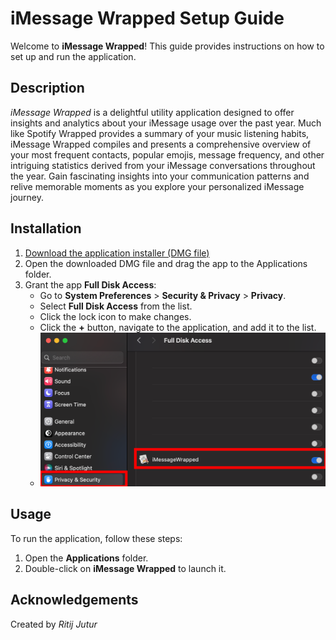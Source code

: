 # iMessage Wrapped Setup Guide

Welcome to **iMessage Wrapped**! This guide provides instructions on how to set up and run the application.

## Description

*iMessage Wrapped* is a delightful utility application designed to offer insights and analytics about your iMessage usage over the past year. Much like Spotify Wrapped provides a summary of your music listening habits, iMessage Wrapped compiles and presents a comprehensive overview of your most frequent contacts, popular emojis, message frequency, and other intriguing statistics derived from your iMessage conversations throughout the year. Gain fascinating insights into your communication patterns and relive memorable moments as you explore your personalized iMessage journey.

## Installation

1. [Download the application installer (DMG file)](https://drive.google.com/file/d/1ZhUYdRhbO5d55N-7Wn_hq3x91SBBliaE/view?usp=sharing)
2. Open the downloaded DMG file and drag the app to the Applications folder.
3. Grant the app **Full Disk Access**:
   - Go to **System Preferences** > **Security & Privacy** > **Privacy**.
   - Select **Full Disk Access** from the list.
   - Click the lock icon to make changes.
   - Click the **+** button, navigate to the application, and add it to the list.
   - ![Disk Access Image](diskaccess.png)

## Usage

To run the application, follow these steps:

1. Open the **Applications** folder.
2. Double-click on **iMessage Wrapped** to launch it.

## Acknowledgements

Created by *Ritij Jutur*

